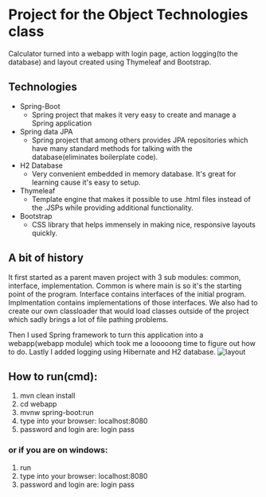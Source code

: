 # Project for the Object Technologies class
Calculator turned into a webapp with login page, action logging(to the 
database) and layout created using Thymeleaf and Bootstrap.
## Technologies
* Spring-Boot
    * Spring project that makes it very easy to create and manage a Spring application
* Spring data JPA
    * Spring project that among others provides JPA repositories which have many standard methods for
    talking with the database(eliminates boilerplate code).
* H2 Database
    * Very convenient embedded in memory database. It's great for learning cause it's easy to setup.
* Thymeleaf
    * Template engine that makes it possible to use .html files instead of the .JSPs while providing 
    additional functionality.
* Bootstrap
    * CSS library that helps immensely in making nice, responsive layouts quickly. 
## A bit of history
It first started as a parent maven project with 3 sub modules: common, interface, implementation. 
Common is where main is so it's the starting point of the program. 
Interface contains interfaces of the initial program. 
Implmentation contains implementations of those interfaces.
We also had to create our own classloader that would load classes 
outside of the project which sadly brings a lot of file pathing problems.

Then I used Spring framework to turn this application into a webapp(webapp module) which took me a 
looooong time to figure out how to do. Lastly I added logging using Hibernate and H2 database.
![layout](https://github.com/krzosa/project-for-object-technologies-class/blob/master/img.PNG)

## How to run(cmd):
1. mvn clean install
2. cd webapp
3. mvnw spring-boot:run
4. type into your browser: localhost:8080 
5. password and login are: login pass

### or if you are on windows:

1. run
1. type into your browser: localhost:8080 
1. password and login are: login pass
